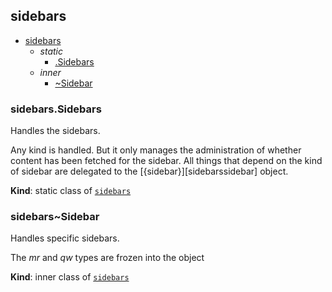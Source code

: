<a name="module_sidebars"></a>

## sidebars

* [sidebars](#module_sidebars)
    * _static_
        * [.Sidebars](#module_sidebars.Sidebars)
    * _inner_
        * [~Sidebar](#module_sidebars..Sidebar)

<a name="module_sidebars.Sidebars"></a>

### sidebars.Sidebars
Handles the sidebars.

Any kind is handled.
But it only manages the administration of whether content has been fetched
for the sidebar.
All things that depend on the kind of sidebar are delegated
to the [{sidebar}][sidebarssidebar] object.

**Kind**: static class of [<code>sidebars</code>](#module_sidebars)  
<a name="module_sidebars..Sidebar"></a>

### sidebars~Sidebar
Handles specific sidebars.

The *mr* and *qw* types are frozen into the object

**Kind**: inner class of [<code>sidebars</code>](#module_sidebars)  
